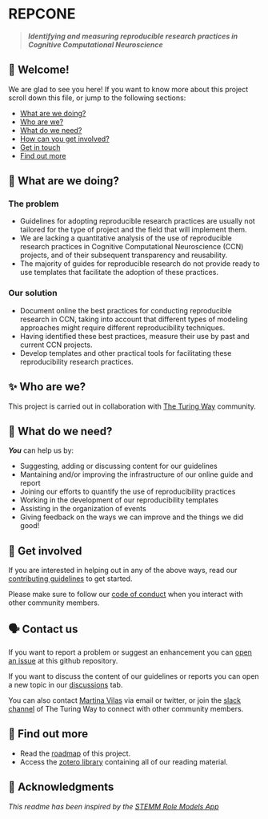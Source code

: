 # REPCONE
> ___Identifying and measuring reproducible research practices in Cognitive Computational Neuroscience___

## :wave:  Welcome!
We are glad to see you here! If you want to know more about this project scroll down this file, or jump to the following sections:

* [What are we doing?](#brain-what-are-we-doing)
* [Who are we?](#sparkles-who-are-we)
* [What do we need?](#wrench-what-do-we-need)
* [How can you get involved?](#muscle-get-involved)
* [Get in touch](#speaking_head-contact-us)
* [Find out more](#mag_right-find-out-more)


## :brain: What are we doing?

### The problem
- Guidelines for adopting reproducible research practices are usually not tailored for the type of project and the field that will implement them.
- We are lacking a quantitative analysis of the use of reproducible research practices in Cognitive Computational Neuroscience (CCN) projects, and of their subsequent transparency and reusability.
- The majority of guides for reproducible research do not provide ready to use templates that facilitate the adoption of these practices.

### Our solution
- Document online the best practices for conducting reproducible research in CCN, taking into account that different types of modeling approaches might require different reproducibility techniques.
- Having identified these best practices, measure their use by past and current CCN projects. 
- Develop templates and other practical tools for facilitating these reproducibility research practices.


## :sparkles: Who are we?
This project is carried out in collaboration with [The Turing Way](https://github.com/alan-turing-institute/the-turing-way) community. 


## :wrench: What do we need?
__*You*__ can help us by:

* Suggesting, adding or discussing content for our guidelines
* Mantaining and/or improving the infrastructure of our online guide and report
* Joining our efforts to quantify the use of reproducibility practices
* Working in the development of our reproducibility templates
* Assisting in the organization of events
* Giving feedback on the ways we can improve and the things we did good!


## :muscle: Get involved
If you are interested in helping out in any of the above ways, read our [contributing guidelines]() to get started.

Please make sure to follow our [code of conduct](CODE_OF_CONDUCT.md) when you interact with other community members.


## :speaking_head: Contact us
If you want to report a problem  or suggest an enhancement 
you can [open an issue](../../issues) at this github repository.

If you want to discuss the content of our guidelines or reports you can open a new topic in our [discussions](../../discussions) tab.

You can also contact [Martina Vilas](https://github.com/martinagvilas) via email or twitter, or join the [slack channel](https://tinyurl.com/jointuringwayslack) of The Turing Way to connect with other community members.


## :mag_right: Find out more
* Read the [roadmap](ROADMAP.md) of this project.
* Access the [zotero library](https://www.zotero.org/groups/2801228/repcone/library) containing all of our reading material.


## :raised_hands: Acknowledgments
_This readme has been inspired by the [STEMM Role Models App](https://github.com/KirstieJane/STEMMRoleModels)_
